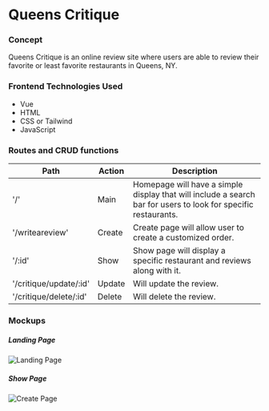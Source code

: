 # Queens Critique
### Concept
Queens Critique is an online review site where users are able to review their favorite or least favorite restaurants in Queens, NY.

### Frontend Technologies Used

* Vue
* HTML
* CSS or Tailwind
* JavaScript

### Routes and CRUD functions
|Path|Action| Description
|----|----|----|
|'/'| Main | Homepage will have a simple display that will include a search bar for users to look for specific restaurants.
|'/writeareview'| Create| Create page will allow user to create a customized order.
|'/:id' | Show | Show page will display a specific restaurant and reviews along with it.
|'/critique/update/:id' | Update | Will update the review.
|'/critique/delete/:id' | Delete | Will delete the review.


### Mockups

##### Landing Page
![Landing Page](https://i.imgur.com/LcwLHWE.png)

##### Show Page
![Create Page](https://i.imgur.com/v8aSpPH.png)